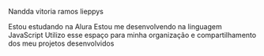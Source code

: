 Nandda vitoria ramos lieppys

Estou estudando na Alura
Estou me desenvolvendo na linguagem JavaScript
Utilizo esse espaço para minha organização e compartilhamento dos meu projetos desenvolvidos
